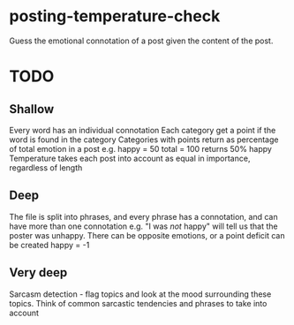 # posting-temperature-check
Guess the emotional connotation of a post given the content of the post.

# TODO

## Shallow
Every word has an individual connotation
Each category get a point if the word is found in the category
Categories with points return as percentage of total emotion in a post
e.g.
    happy = 50
    total = 100
    returns 50% happy
Temperature takes each post into account as equal in importance, regardless of length

## Deep
The file is split into phrases, and every phrase has a connotation, and can have more than one connotation
e.g.
    "I was *not* happy" will tell us that the poster was unhappy. There can be opposite emotions,
    or a point deficit can be created
        happy = -1

## Very deep
Sarcasm detection - flag topics and look at the mood surrounding these topics. Think of common sarcastic 
tendencies and phrases to take into account
